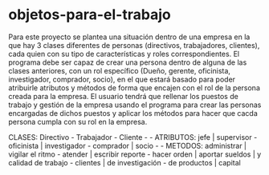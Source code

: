 # objetos-para-el-trabajo



Para este proyecto se plantea una situación dentro de una empresa en la que hay 3 clases diferentes de personas (directivos, trabajadores, clientes), cada quien con su tipo de características y roles correspondientes. El programa debe ser capaz de crear una persona dentro de alguna de las clases anteriores, con un rol específico (Dueño, gerente, oficinista, investigador, comprador, socio), en el que estará basado para poder atribuirle atributos y métodos de forma que encajen con el rol de la persona creada para la empresa. El usuario tendrá que rellenar los puestos de trabajo y gestión de la empresa usando el programa para crear las personas encargadas de dichos puestos y aplicar los métodos para hacer que cacda persona cumpla con su rol en la empresa.

           
CLASES:                          Directivo                  -                    Trabajador                   -                      Cliente
                                                            -                                                 -
ATRIBUTOS:               jefe      |      supervisor        -      oficinista       |        investigador     -        comprador        |        socio
                                                            -                                                 -
METODOS:           administrar     |    vigilar el ritmo    -       atender         |     escribir reporte    -      hacer orden        |       aportar
                     sueldos       |   y calidad de trabajo -       clientes        |     de investigación    -      de productos       |       capital
